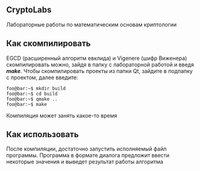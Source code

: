 ## CryptoLabs

Лабораторные работы по математическим основам криптологии

## Как скомпилировать

EGCD (расширенный алгоритм евклида) и Vigenere (шифр Виженера) скомпилировать 
можно, зайдя в папку c лабораторной работой и введя ___make___.
Чтобы скомпилировать проекты из папки Qt, зайдите в подпапку с проектом, далее
введите:

```console
foo@bar:~$ mkdir build
foo@bar:~$ cd build
foo@bar:~$ qmake ..
foo@bar:~$ make
```
Компиляция может занять какое-то время

## Как использовать

После компиляции, достаточно запустить исполняемый файл программы. Программа
в формате диалога предложит ввести некоторые значения и выведет результат
работы алгоритма
